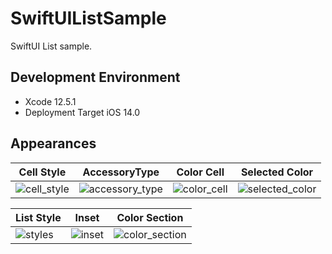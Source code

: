 # SwiftUIListSample
SwiftUI List sample.

## Development Environment
* Xcode 12.5.1
* Deployment Target iOS 14.0

## Appearances
| Cell Style | AccessoryType | Color Cell | Selected Color |
| --- | --- | --- | --- |
|![cell_style](https://user-images.githubusercontent.com/34936885/127751568-b1cf11ab-7a55-4fd0-8671-9d467e863ecd.png)|![accessory_type](https://user-images.githubusercontent.com/34936885/127751575-7c4f055a-f18f-45dc-be8d-a56b0501f62d.png)|![color_cell](https://user-images.githubusercontent.com/34936885/127751582-07f904eb-ef3b-4202-84bc-e87ba709b8a8.png)|![selected_color](https://user-images.githubusercontent.com/34936885/127751596-7c54b5ee-49ed-4666-ace5-4c6373244db5.png)|

| List Style | Inset | Color Section |
| --- | --- | --- |
|![styles](https://user-images.githubusercontent.com/34936885/127752233-b9ce2a42-3713-4adc-802b-1bf7d7cfb3ae.png)|![inset](https://user-images.githubusercontent.com/34936885/127751631-1601402c-3328-44ef-a9b8-3212c222a68d.png)|![color_section](https://user-images.githubusercontent.com/34936885/127751633-9c9321ae-e3c0-4922-aab0-19821c9ba67d.png)|